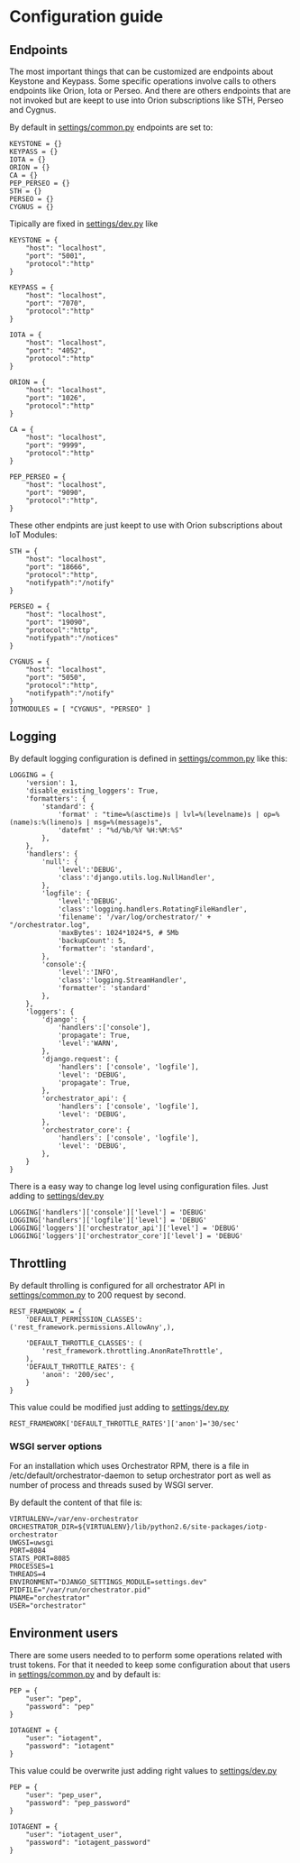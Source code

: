 # Configuration guide

## Endpoints
The most important things that can be customized are endpoints about Keystone and Keypass.
Some specific operations involve calls to others endpoints like Orion, Iota or Perseo.
And there are others endpoints that are not invoked but are keept to use into Orion subscriptions like STH, Perseo and Cygnus.



By default in [settings/common.py](https://github.com/telefonicaid/orchestrator/blob/develop/src/settings/common.py) endpoints are set to:
```
KEYSTONE = {}
KEYPASS = {}
IOTA = {}
ORION = {}
CA = {}
PEP_PERSEO = {}
STH = {}
PERSEO = {}
CYGNUS = {}
```

Tipically are fixed in [settings/dev.py](https://github.com/telefonicaid/orchestrator/blob/develop/src/settings/dev.py) like
```
KEYSTONE = {
    "host": "localhost",
    "port": "5001",
    "protocol":"http"
}

KEYPASS = {
    "host": "localhost",
    "port": "7070",
    "protocol":"http"
}

IOTA = {
    "host": "localhost",
    "port": "4052",
    "protocol":"http"
}

ORION = {
    "host": "localhost",
    "port": "1026",
    "protocol":"http"
}

CA = {
    "host": "localhost",
    "port": "9999",
    "protocol":"http"
}

PEP_PERSEO = {
    "host": "localhost",
    "port": "9090",
    "protocol":"http",
}
```

These other endpints are just keept to use with Orion subscriptions about IoT Modules:

```
STH = {
    "host": "localhost",
    "port": "18666",
    "protocol":"http",
    "notifypath":"/notify"
}

PERSEO = {
    "host": "localhost",
    "port": "19090",
    "protocol":"http",
    "notifypath":"/notices"
}

CYGNUS = {
    "host": "localhost",
    "port": "5050",
    "protocol":"http",
    "notifypath":"/notify"
}
IOTMODULES = [ "CYGNUS", "PERSEO" ]
```

## Logging

By default logging configuration is defined in [settings/common.py](https://github.com/telefonicaid/orchestrator/blob/develop/src/settings/common.py) like this:

```
LOGGING = {
    'version': 1,
    'disable_existing_loggers': True,
    'formatters': {
        'standard': {
            'format' : "time=%(asctime)s | lvl=%(levelname)s | op=%(name)s:%(lineno)s | msg=%(message)s",
            'datefmt' : "%d/%b/%Y %H:%M:%S"
        },
    },
    'handlers': {
        'null': {
            'level':'DEBUG',
            'class':'django.utils.log.NullHandler',
        },
        'logfile': {
            'level':'DEBUG',
            'class':'logging.handlers.RotatingFileHandler',
            'filename': '/var/log/orchestrator/' + "/orchestrator.log",
            'maxBytes': 1024*1024*5, # 5Mb
            'backupCount': 5,
            'formatter': 'standard',
        },
        'console':{
            'level':'INFO',
            'class':'logging.StreamHandler',
            'formatter': 'standard'
        },
    },
    'loggers': {
        'django': {
            'handlers':['console'],
            'propagate': True,
            'level':'WARN',
        },
        'django.request': {
            'handlers': ['console', 'logfile'],
            'level': 'DEBUG',
            'propagate': True,
        },
        'orchestrator_api': {
            'handlers': ['console', 'logfile'],
            'level': 'DEBUG',
        },
        'orchestrator_core': {
            'handlers': ['console', 'logfile'],
            'level': 'DEBUG',
        },
    }
}
```

There is a easy way to change log level using configuration files. Just adding to [settings/dev.py](https://github.com/telefonicaid/orchestrator/blob/develop/src/settings/dev.py)

```
LOGGING['handlers']['console']['level'] = 'DEBUG'
LOGGING['handlers']['logfile']['level'] = 'DEBUG'
LOGGING['loggers']['orchestrator_api']['level'] = 'DEBUG'
LOGGING['loggers']['orchestrator_core']['level'] = 'DEBUG'
```


## Throttling

By default throlling is configured for all orchestrator API in [settings/common.py](https://github.com/telefonicaid/orchestrator/blob/develop/src/settings/common.py) to 200 request by second.

```
REST_FRAMEWORK = {
    'DEFAULT_PERMISSION_CLASSES': ('rest_framework.permissions.AllowAny',),

    'DEFAULT_THROTTLE_CLASSES': (
        'rest_framework.throttling.AnonRateThrottle',
    ),
    'DEFAULT_THROTTLE_RATES': {
        'anon': '200/sec',
    }
}
```

This value could be modified just adding to [settings/dev.py](https://github.com/telefonicaid/orchestrator/blob/develop/src/settings/dev.py)

```
REST_FRAMEWORK['DEFAULT_THROTTLE_RATES']['anon']='30/sec'
```


### WSGI server options

For an installation which uses Orchestrator RPM, there is a file in /etc/default/orchestrator-daemon to setup orchestrator port as well as number of process and threads sused by WSGI server.

By default the content of that file is:

```
VIRTUALENV=/var/env-orchestrator
ORCHESTRATOR_DIR=${VIRTUALENV}/lib/python2.6/site-packages/iotp-orchestrator
UWGSI=uwsgi
PORT=8084
STATS_PORT=8085
PROCESSES=1
THREADS=4
ENVIRONMENT="DJANGO_SETTINGS_MODULE=settings.dev"
PIDFILE="/var/run/orchestrator.pid"
PNAME="orchestrator"
USER="orchestrator"
```


## Environment users

There are some users needed to to perform some operations related with trust tokens. For that it needed to keep some configuration about that users in [settings/common.py](https://github.com/telefonicaid/orchestrator/blob/develop/src/settings/common.py) and by default is:


```
PEP = {
    "user": "pep",
    "password": "pep"
}

IOTAGENT = {
    "user": "iotagent",
    "password": "iotagent"
}
```

This value could be overwrite just adding right values to [settings/dev.py](https://github.com/telefonicaid/orchestrator/blob/develop/src/settings/dev.py)

```
PEP = {
    "user": "pep_user",
    "password": "pep_password"
}

IOTAGENT = {
    "user": "iotagent_user",
    "password": "iotagent_password"
}
```
